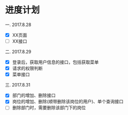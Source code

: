 # 进度计划

一. 2017.8.28
- [x] XX页面
- [ ] XX接口

二. 2017.8.29  
- [x] 登录后，获取用户信息的接口，包括获取菜单
- [x] 请求的权限判断
- [x] 菜单接口

三. 2017.8.31
- [x] 部门的增加、删除接口
- [x] 岗位的增加、删除(顺带删除该岗位的用户)、单个查询接口
- [ ] 删除部门时，需要删除该部门下的岗位
